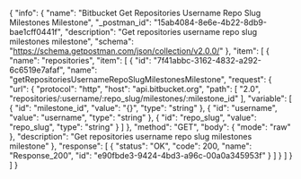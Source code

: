 {
  "info": {
    "name": "Bitbucket Get Repositories Username Repo Slug Milestones Milestone",
    "_postman_id": "15ab4084-8e6e-4b22-8db9-bae1cff0441f",
    "description": "Get repositories username repo slug milestones milestone",
    "schema": "https://schema.getpostman.com/json/collection/v2.0.0/"
  },
  "item": [
    {
      "name": "repositories",
      "item": [
        {
          "id": "7f41abbc-3162-4832-a292-6c6519e7afaf",
          "name": "getRepositoriesUsernameRepoSlugMilestonesMilestone",
          "request": {
            "url": {
              "protocol": "http",
              "host": "api.bitbucket.org",
              "path": [
                "2.0",
                "repositories/:username/:repo_slug/milestones/:milestone_id"
              ],
              "variable": [
                {
                  "id": "milestone_id",
                  "value": "{}",
                  "type": "string"
                },
                {
                  "id": "username",
                  "value": "username",
                  "type": "string"
                },
                {
                  "id": "repo_slug",
                  "value": "repo_slug",
                  "type": "string"
                }
              ]
            },
            "method": "GET",
            "body": {
              "mode": "raw"
            },
            "description": "Get repositories username repo slug milestones milestone"
          },
          "response": [
            {
              "status": "OK",
              "code": 200,
              "name": "Response_200",
              "id": "e90fbde3-9424-4bd3-a96c-00a0a345953f"
            }
          ]
        }
      ]
    }
  ]
}